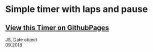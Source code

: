 # Simple timer with laps and pause

## [View this Timer on GithubPages](https://eugenewolf507.github.io/goit-fe-course-timer/)

JS, Date object <br />
09.2018
